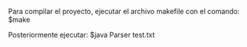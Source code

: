 Para compilar el proyecto, ejecutar el archivo makefile con el comando: 
$make

Posteriormente ejecutar: 
$java Parser test.txt